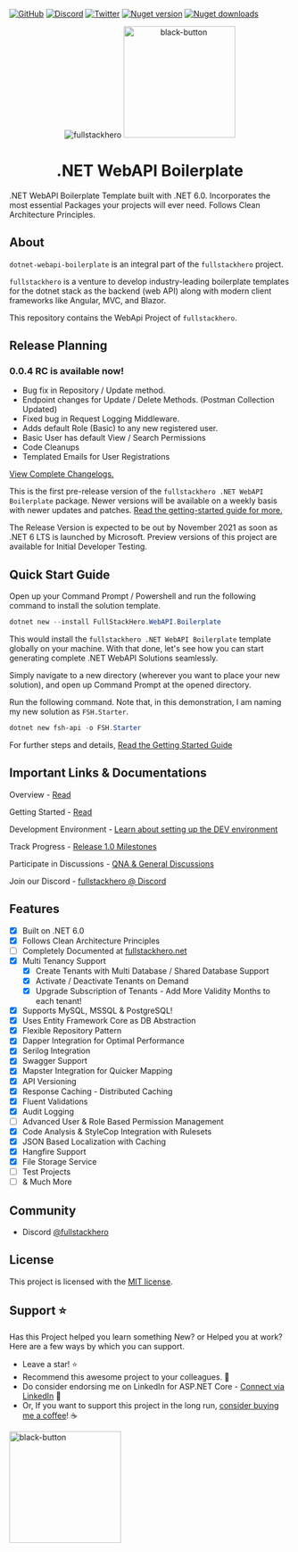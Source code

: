 [![GitHub](https://img.shields.io/github/license/fullstackhero/dotnet-webapi-boilerplate?color=%23594ae2&style=flat-square)](https://github.com/fullstackhero/dotnet-webapi-boilerplate/blob/master/LICENSE)
[![Discord](https://img.shields.io/discord/878181478972928011?color=%237289da&label=Discord&logo=discord&logoColor=%237289da&style=flat-square)](https://discord.gg/yQWpShsKrf)
[![Twitter](https://img.shields.io/twitter/follow/codewithmukesh?color=1DA1F2&label=Twitter&logo=Twitter&style=flat-square)](https://twitter.com/codewithmukesh)
[![Nuget version](https://img.shields.io/nuget/v/FullStackHero.WebAPI.Boilerplate?color=ff4081&label=nuget%20version&logo=nuget&style=flat-square)](https://www.nuget.org/packages/FullStackHero.WebAPI.Boilerplate/)
[![Nuget downloads](https://img.shields.io/nuget/dt/FullStackHero.WebAPI.Boilerplate?color=ff4081&label=nuget%20downloads&logo=nuget&style=flat-square)](https://www.nuget.org/packages/FullStackHero.WebAPI.Boilerplate/)

<p align="center">
    <img src="https://codewithmukesh.com/wp-content/uploads/2021/11/fullstackhero-webapi-banner-1.jpg" alt="fullstackhero">
    <a href="https://www.buymeacoffee.com/codewithmukesh"><img width="200" alt="black-button" src="https://user-images.githubusercontent.com/31455818/138557309-27587d91-7b82-4cab-96bb-90f4f4e600f1.png" ></a>

<h1 align="center">.NET WebAPI Boilerplate</h1>
</p>

.NET WebAPI Boilerplate Template built with .NET 6.0. Incorporates the most essential Packages your projects will ever need. Follows Clean Architecture Principles.

## About

`dotnet-webapi-boilerplate` is an integral part of the `fullstackhero` project.

`fullstackhero` is a venture to develop industry-leading boilerplate templates for the dotnet stack as the backend (web API) along with modern client frameworks like Angular, MVC, and Blazor.

This repository contains the WebApi Project of `fullstackhero`.

## Release Planning

### 0.0.4 RC is available now!

- Bug fix in Repository / Update method.
- Endpoint changes for Update / Delete Methods. (Postman Collection Updated)
- Fixed bug in Request Logging Middleware.
- Adds default Role (Basic) to any new registered user.
- Basic User has default View / Search Permissions
- Code Cleanups
- Templated Emails for User Registrations

[View Complete Changelogs.](https://github.com/fullstackhero/dotnet-webapi-boilerplate/blob/main/Changelogs.md)

This is the first pre-release version of the `fullstackhero .NET WebAPI Boilerplate` package. Newer versions will be available on a weekly basis with newer updates and patches. [Read the getting-started guide for more.](https://fullstackhero.net/dotnet-webapi-boilerplate/general/getting-started/)

The Release Version is expected to be out by November 2021 as soon as .NET 6 LTS is launched by Microsoft. Preview versions of this project are available for Initial Developer Testing.

## Quick Start Guide

Open up your Command Prompt / Powershell and run the following command to install the solution template.

```powershell
dotnet new --install FullStackHero.WebAPI.Boilerplate
```
This would install the `fullstackhero .NET WebAPI Boilerplate` template globally on your machine. With that done, let's see how you can start generating complete .NET WebAPI Solutions seamlessly.

Simply navigate to a new directory (wherever you want to place your new solution), and open up Command Prompt at the opened directory.

Run the following command. Note that, in this demonstration, I am naming my new solution as `FSH.Starter`.

```powershell
dotnet new fsh-api -o FSH.Starter
```

For further steps and details, [Read the Getting Started Guide](https://fullstackhero.net/dotnet-webapi-boilerplate/general/getting-started/)

## Important Links & Documentations

Overview - [Read](https://fullstackhero.net/dotnet-webapi-boilerplate/general/overview/)

Getting Started - [Read](https://fullstackhero.net/dotnet-webapi-boilerplate/general/getting-started/)

Development Environment - [Learn about setting up the DEV environment](https://fullstackhero.net/dotnet-webapi-boilerplate/general/development-environment/)

Track Progress - [Release 1.0 Milestones](https://github.com/fullstackhero/dotnet-webapi-boilerplate/milestone/1)

Participate in Discussions - [QNA & General Discussions](https://github.com/fullstackhero/dotnet-webapi-boilerplate/discussions)

Join our Discord - [fullstackhero @ Discord](https://discord.gg/gdgHRt4mMw)

## Features

- [x] Built on .NET 6.0
- [x] Follows Clean Architecture Principles
- [ ] Completely Documented at [fullstackhero.net](https://fullstackhero.net)
- [x] Multi Tenancy Support
  - [x] Create Tenants with Multi Database / Shared Database Support
  - [x] Activate / Deactivate Tenants on Demand
  - [x] Upgrade Subscription of Tenants - Add More Validity Months to each tenant!
- [x] Supports MySQL, MSSQL & PostgreSQL!
- [x] Uses Entity Framework Core as DB Abstraction
- [x] Flexible Repository Pattern
- [x] Dapper Integration for Optimal Performance
- [x] Serilog Integration
- [x] Swagger Support
- [x] Mapster Integration for Quicker Mapping
- [x] API Versioning
- [x] Response Caching - Distributed Caching
- [x] Fluent Validations
- [x] Audit Logging
- [ ] Advanced User & Role Based Permission Management
- [x] Code Analysis & StyleCop Integration with Rulesets
- [x] JSON Based Localization with Caching
- [x] Hangfire Support
- [x] File Storage Service
- [ ] Test Projects
- [ ] & Much More

## Community

- Discord [@fullstackhero](https://discord.gg/gdgHRt4mMw)

## License

This project is licensed with the [MIT license](LICENSE).

## Support :star:

Has this Project helped you learn something New? or Helped you at work?
Here are a few ways by which you can support.

-   Leave a star! :star:
-   Recommend this awesome project to your colleagues. 🥇
-   Do consider endorsing me on LinkedIn for ASP.NET Core - [Connect via LinkedIn](https://codewithmukesh.com/linkedin) 🦸
-   Or, If you want to support this project in the long run, [consider buying me a coffee](https://www.buymeacoffee.com/codewithmukesh)! ☕

<a href="https://www.buymeacoffee.com/codewithmukesh"><img width="200" alt="black-button" src="https://user-images.githubusercontent.com/31455818/138557309-27587d91-7b82-4cab-96bb-90f4f4e600f1.png" ></a>
